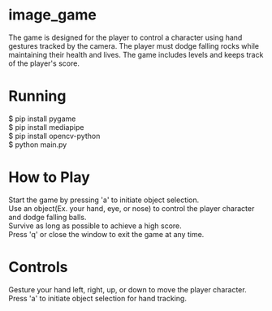 # image_game
 The game is designed for the player to control a character using hand gestures tracked by the camera.  The player must dodge falling rocks while maintaining their 
 health and lives. The game includes levels and keeps track of the player's score.
# Running
 $ pip install pygame  
 $ pip install mediapipe  
 $ pip install opencv-python  
 $ python main.py  
# How to Play
 Start the game by pressing 'a' to initiate object selection.  
 Use an object(Ex. your hand, eye, or nose) to control the player character and dodge falling balls.  
 Survive as long as possible to achieve a high score.  
 Press 'q' or close the window to exit the game at any time.  
# Controls
 Gesture your hand left, right, up, or down to move the player character.  
 Press 'a' to initiate object selection for hand tracking.
